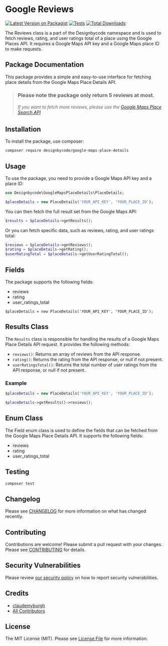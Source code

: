 # Google Reviews

[![Latest Version on Packagist](https://img.shields.io/packagist/v/designbycode/google-maps-place-details.svg?style=flat-square)](https://packagist.org/packages/designbycode/google-maps-place-details)
[![Tests](https://img.shields.io/github/actions/workflow/status/designbycode/google-maps-place-details/run-tests.yml?branch=main&label=tests&style=flat-square)](https://github.com/designbycode/google-maps-place-details/actions/workflows/run-tests.yml)
[![Total Downloads](https://img.shields.io/packagist/dt/designbycode/google-maps-place-details.svg?style=flat-square)](https://packagist.org/packages/designbycode/google-maps-place-details)

The Reviews class is a part of the Designbycode namespace and is used to fetch reviews, rating, and user ratings total of a place using the Google Places API. It requires a Google Maps API key and a Google Maps place ID to make requests.

## Package Documentation
This package provides a simple and easy-to-use interface for fetching place details from the Google Maps Place Details API.
> ### Please note the package only return 5 reviews at most.
> ###### If you want to fetch more reviews, please use the [Google Maps Place Search API](https://developers.google.com/maps/documentation/places/web-service/search)
 
## Installation

To install the package, use composer:

```bash
composer require designbycode/google-maps-place-details
```

## Usage
To use the package, you need to provide a Google Maps API key and a place ID:


```php
use Designbycode\GoogleMapsPlaceDetails\PlaceDetails;

$placeDetails = new PlaceDetails('YOUR_API_KEY', 'YOUR_PLACE_ID');
```
You can then fetch the full result set from the Google Maps API:

```php
$results = $placeDetails->getResults();
```
Or you can fetch specific data, such as reviews, rating, and user ratings total:

```php
$reviews = $placeDetails->getReviews();
$rating = $placeDetails->getRating();
$userRatingTotal = $placeDetails->getUserRatingTotal();
```



## Fields
The package supports the following fields:

- reviews
- rating
- user_ratings_total

```phph
$placeDetails = new PlaceDetails('YOUR_API_KEY', 'YOUR_PLACE_ID');
```


## Results Class
The `Results` class is responsible for handling the results of a Google Maps Place Details API request. It provides the following methods:

- `reviews()`: Returns an array of reviews from the API response.
- `rating()`: Returns the rating from the API response, or null if not present.
- `userRatingsTotal()`: Returns the total number of user ratings from the API response, or null if not present.

### Example 

```php
$placeDetails = new PlaceDetails('YOUR_API_KEY', 'YOUR_PLACE_ID');

$placeDetails->getResults()->reviews();

````


## Enum Class
The Field enum class is used to define the fields that can be fetched from the Google Maps Place Details API. It supports the following fields:

- reviews
- rating
- user_ratings_total





## Testing

```bash
composer test
```

## Changelog

Please see [CHANGELOG](CHANGELOG.md) for more information on what has changed recently.

## Contributing
Contributions are welcome! Please submit a pull request with your changes. Please see [CONTRIBUTING](https://github.com/designbycode/.github/blob/main/CONTRIBUTING.md) for details.

## Security Vulnerabilities

Please review [our security policy](../../security/policy) on how to report security vulnerabilities.

## Credits

- [claudemyburgh](https://github.com/designbycode)
- [All Contributors](../../contributors)

## License

The MIT License (MIT). Please see [License File](LICENSE.md) for more information.
